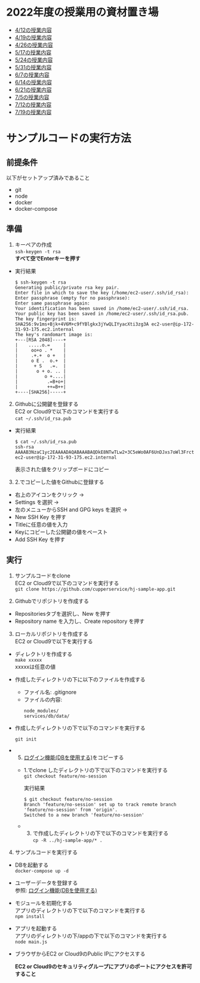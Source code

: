 # 2022年度の授業用の資材置き場
* [4/12の授業内容](./0412/README.md)
* [4/19の授業内容](./0419/README.md)
* [4/26の授業内容](./0426/README.md)
* [5/17の授業内容](./0517/README.md)
* [5/24の授業内容](./0524/README.md)
* [5/31の授業内容](./0531/README.md)
* [6/7の授業内容](./0607/README.md)
* [6/14の授業内容](./0614/README.md)
* [6/21の授業内容](./0621/README.md)
* [7/5の授業内容](./0705/README.md)
* [7/12の授業内容](./0712/README.md)
* [7/19の授業内容](./0719/README.md)

# サンプルコードの実行方法
## 前提条件
以下がセットアップ済みであること
* git
* node
* docker
* docker-compose

## 準備
1. キーペアの作成  
`ssh-keygen -t rsa`  
__すべて空でEnterキーを押す__

  * 実行結果
    ```
    $ ssh-keygen -t rsa
    Generating public/private rsa key pair.
    Enter file in which to save the key (/home/ec2-user/.ssh/id_rsa): 
    Enter passphrase (empty for no passphrase): 
    Enter same passphrase again: 
    Your identification has been saved in /home/ec2-user/.ssh/id_rsa.
    Your public key has been saved in /home/ec2-user/.ssh/id_rsa.pub.
    The key fingerprint is:
    SHA256:9v1ms+Bjk+4V6M+c9fYBlgkx3jYwQLIYyacXti3zg3A ec2-user@ip-172-31-93-175.ec2.internal
    The key's randomart image is:
    +---[RSA 2048]----+
    |    .....o.=     |
    |     oo+o . *    |
    |     .+.+  o +   |
    |     o E .  o.+  |
    |      + S   .=.  |
    |       o + o. .. |
    |          o +....|
    |           .=B+o+|
    |           ++=B++|
    +----[SHA256]-----+
    ```

2. Githubに公開鍵を登録する  
EC2 or Cloud9で以下のコマンドを実行する  
`cat ~/.ssh/id_rsa.pub`

  * 実行結果
    ```
    $ cat ~/.ssh/id_rsa.pub 
    ssh-rsa AAAAB3NzaC1yc2EAAAADAQABAAABAQDkE8NTwTLw2+3C5eWo0AF6UnDJxs7oWl3FrctZdQmuUViaIfS2JLUts+Y+R/6VX9G22d5gDdM7QTxPRiaA8RRiKFuAeciGmOBmHnQmPrXEsAoHn1NG+xfOxAXLv9/jUC3OCBxfIQJdki32XIzdGVsG3UVuHmqJIX685TXI+83fEnrJjrTy2IKwKnCxOriWMkNXuQrqGJzZFTMPszNZlOwHuxvQzY7Uu6tcJhWTuZMjHnUK1RtxrGaMkpwgFS6xWWNqEkTUAE33xuSwFufWH/WpV+QC0KRJQoWQO02nsii6rMCWYf0QSsGAVboWNaQg3xIed2q0UiW7MaSyiciT20Bn ec2-user@ip-172-31-93-175.ec2.internal
    ```

    表示された値をクリップボードにコピー

3. 2.でコピーした値をGithubに登録する  
* 右上のアイコンをクリック -> 
* Settings を選択 -> 
* 左のメニューからSSH and GPG keys を選択 ->
* New SSH Key を押す
* Titleに任意の値を入力
* Keyにコピーした公開鍵の値をペースト
* Add SSH Key を押す

## 実行
1. サンプルコードをclone  
EC2 or Cloud9で以下のコマンドを実行する  
`git clone https://github.com/cupperservice/hj-sample-app.git`

2. Githubでリポジトリを作成する  
* Repositoriesタブを選択し、New を押す
* Repository name を入力し、Create repository を押す

3. ローカルリポジトリを作成する  
EC2 or Cloud9で以下を実行する  
* ディレクトリを作成する  
`make xxxxx`  
xxxxxは任意の値

* 作成したディレクトリの下に以下のファイルを作成する
  * ファイル名: .gitignore
  * ファイルの内容:
    ```
    node_modules/
    services/db/data/
    ```

* 作成したディレクトリの下で以下のコマンドを実行する
  ```
  git init
  ```

* 5. [ログイン機能(DBを使用する)](./0517/README.md)をコピーする 
  * 1.でclone したディレクトリの下で以下のコマンドを実行する  
  `git checkout feature/no-session`

     実行結果
     ```
     $ git checkout feature/no-session
     Branch 'feature/no-session' set up to track remote branch 'feature/no-session' from 'origin'.
     Switched to a new branch 'feature/no-session'
     ```

  * 3. で作成したディレクトリの下で以下のコマンドを実行する  
  `cp -R ../hj-sample-app/* .`

4. サンプルコードを実行する
* DBを起動する  
  `docker-compose up -d`

* ユーザーデータを登録する  
参照: [ログイン機能(DBを使用する)](./0517/README.md)

* モジュールを初期化する  
アプリのディレクトリの下で以下のコマンドを実行する  
`npm install`

* アプリを起動する  
アプリのディレクトリの下/appの下で以下のコマンドを実行する  
`node main.js`

* ブラウザからEC2 or Cloud9のPublic IPにアクセスする

  __EC2 or Cloud9のセキュリティグループにアプリのポートにアクセスを許可すること__
